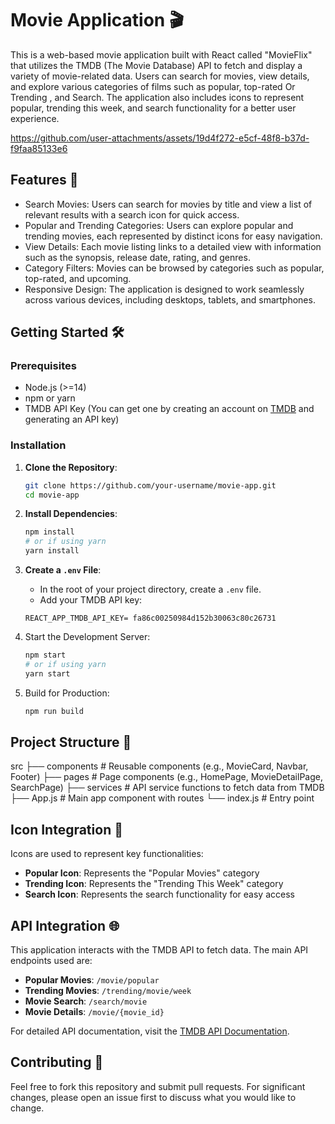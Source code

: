 # Movie Application 🎬

This is a web-based movie application built with React called "MovieFlix" that utilizes the TMDB (The Movie Database) API to fetch and display a variety of movie-related data. Users can search for movies, view details, and explore various categories of films such as popular, top-rated Or Trending , and Search. The application also includes icons to represent popular, trending this week, and search functionality for a better user experience.

https://github.com/user-attachments/assets/19d4f272-e5cf-48f8-b37d-f9faa85133e6

## Features 🚀
- Search Movies: Users can search for movies by title and view a list of relevant results with a search icon for quick access.
- Popular and Trending Categories: Users can explore popular and trending movies, each represented by distinct icons for easy navigation.
- View Details: Each movie listing links to a detailed view with information such as the synopsis, release date, rating, and genres.
- Category Filters: Movies can be browsed by categories such as popular, top-rated, and upcoming.
- Responsive Design: The application is designed to work seamlessly across various devices, including desktops, tablets, and smartphones.

## Getting Started 🛠️

### Prerequisites
- Node.js (>=14)
- npm or yarn
- TMDB API Key (You can get one by creating an account on [TMDB](https://www.themoviedb.org/) and generating an API key)

### Installation
1. **Clone the Repository**:
    ```bash
    git clone https://github.com/your-username/movie-app.git
    cd movie-app
    ```

2. **Install Dependencies**:
    ```bash
    npm install
    # or if using yarn
    yarn install
    ```

3. **Create a `.env` File**:
    - In the root of your project directory, create a `.env` file.
    - Add your TMDB API key:
    ```env
    REACT_APP_TMDB_API_KEY= fa86c00250984d152b30063c80c26731
    ```


4. Start the Development Server:
    ```bash
    npm start
    # or if using yarn
    yarn start
    ```

5. Build for Production:
    ```bash
    npm run build
    ```

## Project Structure 📁


src
├── components      # Reusable components (e.g., MovieCard, Navbar, Footer)
├── pages           # Page components (e.g., HomePage, MovieDetailPage, SearchPage)
├── services        # API service functions to fetch data from TMDB
├── App.js          # Main app component with routes
└── index.js        # Entry point


## Icon Integration 🎨

Icons are used to represent key functionalities:
- **Popular Icon**: Represents the "Popular Movies" category
- **Trending Icon**: Represents the "Trending This Week" category
- **Search Icon**: Represents the search functionality for easy access



## API Integration 🌐
This application interacts with the TMDB API to fetch data. The main API endpoints used are:
- **Popular Movies**: `/movie/popular`
- **Trending Movies**: `/trending/movie/week`
- **Movie Search**: `/search/movie`
- **Movie Details**: `/movie/{movie_id}`

For detailed API documentation, visit the [TMDB API Documentation](https://developers.themoviedb.org/3).

## Contributing 🤝
Feel free to fork this repository and submit pull requests. For significant changes, please open an issue first to discuss what you would like to change.
